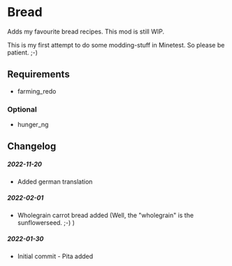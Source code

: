 # Bread

Adds my favourite bread recipes. This mod is still WIP.

This is my first attempt to do some modding-stuff in Minetest. So please be patient. ;-)

## Requirements
* farming_redo

### Optional
* hunger_ng

## Changelog
##### 2022-11-20
* Added german translation

##### 2022-02-01
* Wholegrain carrot bread added (Well, the "wholegrain" is the sunflowerseed. ;-) )

##### 2022-01-30
* Initial commit - Pita added
